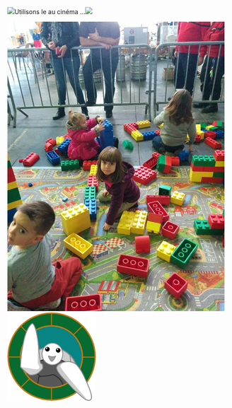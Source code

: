 ![](/assets/Circle-icons-heart.svg)Utilisons le au cinéma ...![](assets/Circle-icons-heart.svg)

![](assets/IMG_20171104_153615.jpg)![](/assets/avatar200.png)

